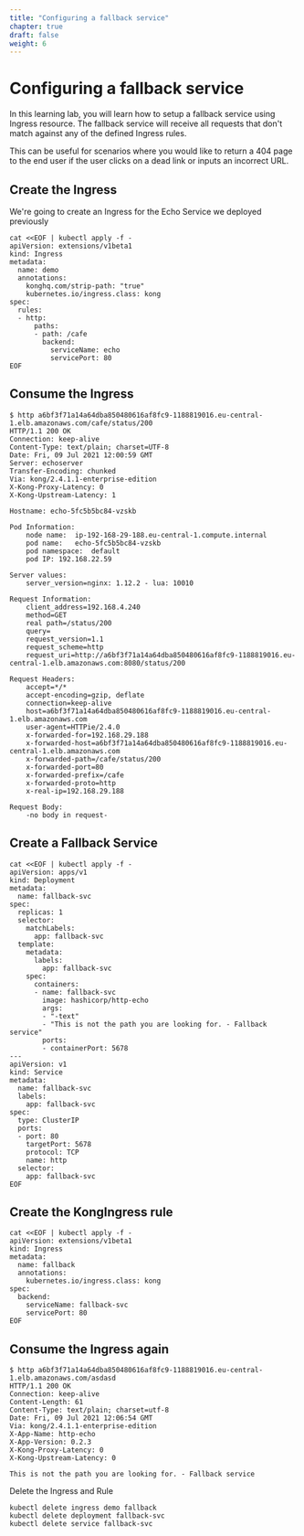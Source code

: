 ```yaml
---
title: "Configuring a fallback service"
chapter: true
draft: false
weight: 6
---
```



# Configuring a fallback service

In this learning lab, you will learn how to setup a fallback service using Ingress resource. The fallback service will receive all requests that don't match against any of the defined Ingress rules. 

This can be useful for scenarios where you would like to return a 404 page to the end user if the user clicks on a dead link or inputs an incorrect URL.


## Create the Ingress
We're going to create an Ingress for the Echo Service we deployed previously
```
cat <<EOF | kubectl apply -f -
apiVersion: extensions/v1beta1
kind: Ingress
metadata:
  name: demo
  annotations:
    konghq.com/strip-path: "true"
    kubernetes.io/ingress.class: kong
spec:
  rules:
  - http:
      paths:
      - path: /cafe
        backend:
          serviceName: echo
          servicePort: 80
EOF
```


## Consume the Ingress
```
$ http a6bf3f71a14a64dba850480616af8fc9-1188819016.eu-central-1.elb.amazonaws.com/cafe/status/200
HTTP/1.1 200 OK
Connection: keep-alive
Content-Type: text/plain; charset=UTF-8
Date: Fri, 09 Jul 2021 12:00:59 GMT
Server: echoserver
Transfer-Encoding: chunked
Via: kong/2.4.1.1-enterprise-edition
X-Kong-Proxy-Latency: 0
X-Kong-Upstream-Latency: 1

Hostname: echo-5fc5b5bc84-vzskb

Pod Information:
	node name:	ip-192-168-29-188.eu-central-1.compute.internal
	pod name:	echo-5fc5b5bc84-vzskb
	pod namespace:	default
	pod IP:	192.168.22.59

Server values:
	server_version=nginx: 1.12.2 - lua: 10010

Request Information:
	client_address=192.168.4.240
	method=GET
	real path=/status/200
	query=
	request_version=1.1
	request_scheme=http
	request_uri=http://a6bf3f71a14a64dba850480616af8fc9-1188819016.eu-central-1.elb.amazonaws.com:8080/status/200

Request Headers:
	accept=*/*  
	accept-encoding=gzip, deflate  
	connection=keep-alive  
	host=a6bf3f71a14a64dba850480616af8fc9-1188819016.eu-central-1.elb.amazonaws.com  
	user-agent=HTTPie/2.4.0  
	x-forwarded-for=192.168.29.188  
	x-forwarded-host=a6bf3f71a14a64dba850480616af8fc9-1188819016.eu-central-1.elb.amazonaws.com  
	x-forwarded-path=/cafe/status/200  
	x-forwarded-port=80  
	x-forwarded-prefix=/cafe  
	x-forwarded-proto=http  
	x-real-ip=192.168.29.188  

Request Body:
	-no body in request-
```

## Create a Fallback Service
```
cat <<EOF | kubectl apply -f -
apiVersion: apps/v1
kind: Deployment
metadata:
  name: fallback-svc
spec:
  replicas: 1
  selector:
    matchLabels:
      app: fallback-svc
  template:
    metadata:
      labels:
        app: fallback-svc
    spec:
      containers:
      - name: fallback-svc
        image: hashicorp/http-echo
        args:
        - "-text"
        - "This is not the path you are looking for. - Fallback service"
        ports:
        - containerPort: 5678
---
apiVersion: v1
kind: Service
metadata:
  name: fallback-svc
  labels:
    app: fallback-svc
spec:
  type: ClusterIP
  ports:
  - port: 80
    targetPort: 5678
    protocol: TCP
    name: http
  selector:
    app: fallback-svc
EOF
```

## Create the KongIngress rule
```
cat <<EOF | kubectl apply -f -
apiVersion: extensions/v1beta1
kind: Ingress
metadata:
  name: fallback
  annotations:
    kubernetes.io/ingress.class: kong
spec:
  backend:
    serviceName: fallback-svc
    servicePort: 80
EOF
```


## Consume the Ingress again
```
$ http a6bf3f71a14a64dba850480616af8fc9-1188819016.eu-central-1.elb.amazonaws.com/asdasd
HTTP/1.1 200 OK
Connection: keep-alive
Content-Length: 61
Content-Type: text/plain; charset=utf-8
Date: Fri, 09 Jul 2021 12:06:54 GMT
Via: kong/2.4.1.1-enterprise-edition
X-App-Name: http-echo
X-App-Version: 0.2.3
X-Kong-Proxy-Latency: 0
X-Kong-Upstream-Latency: 0

This is not the path you are looking for. - Fallback service
```

Delete the Ingress and Rule
```
kubectl delete ingress demo fallback
kubectl delete deployment fallback-svc
kubectl delete service fallback-svc
```
